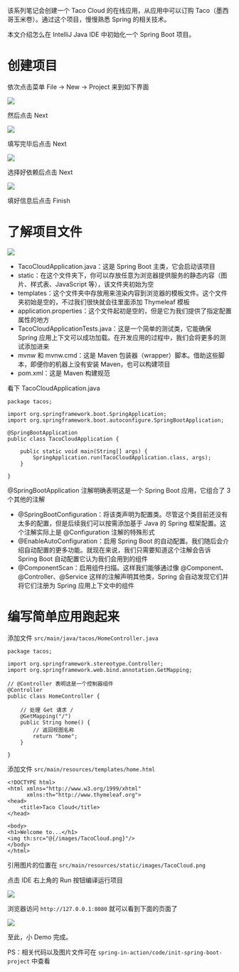 该系列笔记会创建一个 Taco Cloud 的在线应用，从应用中可以订购 Taco（墨西哥玉米卷）。通过这个项目，慢慢熟悉 Spring 的相关技术。

本文介绍怎么在 IntelliJ Java IDE 中初始化一个 Spring Boot 项目。

# 创建项目

依次点击菜单 File -> New -> Project 来到如下界面

![](media/16040704785743.jpg)

然后点击 Next

![](media/16040706177017.jpg)

填写完毕后点击 Next

![](media/16040707398972.jpg)

选择好依赖后点击 Next

![](media/16040707798448.jpg)

填好信息后点击 Finish

# 了解项目文件

![](media/16040709513343.jpg)

- TacoCloudApplication.java：这是 Spring Boot 主类，它会启动该项目
- static：在这个文件夹下，你可以存放任意为浏览器提供服务的静态内容（图片、样式表、JavaScript 等），该文件夹初始为空
- templates：这个文件夹中存放用来渲染内容到浏览器的模板文件。这个文件夹初始是空的，不过我们很快就会往里面添加 Thymeleaf 模板
- application.properties：这个文件起初是空的，但是它为我们提供了指定配置属性的地方
- TacoCloudApplicationTests.java：这是一个简单的测试类，它能确保 Spring 应用上下文可以成功加载。在开发应用的过程中，我们会将更多的测试添加进来
- mvnw 和 mvnw.cmd：这是 Maven 包装器（wrapper）脚本。借助这些脚本，即便你的机器上没有安装 Maven，也可以构建项目
- pom.xml：这是 Maven 构建规范

看下 TacoCloudApplication.java

```
package tacos;

import org.springframework.boot.SpringApplication;
import org.springframework.boot.autoconfigure.SpringBootApplication;

@SpringBootApplication
public class TacoCloudApplication {

    public static void main(String[] args) {
        SpringApplication.run(TacoCloudApplication.class, args);
    }

}
```

@SpringBootApplication 注解明确表明这是一个 Spring Boot 应用，它组合了 3 个其他的注解

- @SpringBootConfiguration：将该类声明为配置类。尽管这个类目前还没有太多的配置，但是后续我们可以按需添加基于 Java 的 Spring 框架配置。这个注解实际上是 @Configuration 注解的特殊形式
- @EnableAutoConfiguration：启用 Spring Boot 的自动配置。我们随后会介绍自动配置的更多功能。就现在来说，我们只需要知道这个注解会告诉 Spring Boot 自动配置它认为我们会用到的组件
- @ComponentScan：启用组件扫描。这样我们能够通过像 @Component、@Controller、@Service 这样的注解声明其他类，Spring 会自动发现它们并将它们注册为 Spring 应用上下文中的组件

# 编写简单应用跑起来

添加文件 `src/main/java/tacos/HomeController.java`

```
package tacos;

import org.springframework.stereotype.Controller;
import org.springframework.web.bind.annotation.GetMapping;

// @Controller 表明这是一个控制器组件
@Controller
public class HomeController {
    
    // 处理 Get 请求 /
    @GetMapping("/")
    public String home() {
        // 返回视图名称
        return "home";
    }

}
```

添加文件 `src/main/resources/templates/home.html`

```
<!DOCTYPE html>
<html xmlns="http://www.w3.org/1999/xhtml"
      xmlns:th="http://www.thymeleaf.org">
<head>
    <title>Taco Cloud</title>
</head>

<body>
<h1>Welcome to...</h1>
<img th:src="@{/images/TacoCloud.png}"/>
</body>
</html>
```

引用图片的位置在 `src/main/resources/static/images/TacoCloud.png`

点击 IDE 右上角的 Run 按钮编译运行项目

![](media/16040721627131.jpg)

浏览器访问 `http://127.0.0.1:8080` 就可以看到下面的页面了

![](media/16040722141535.jpg)

至此，小 Demo 完成。

PS：相关代码以及图片文件可在 `spring-in-action/code/init-spring-boot-project` 中查看
